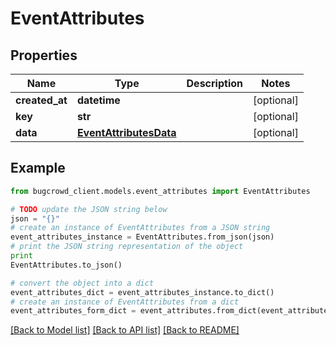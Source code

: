 # EventAttributes


## Properties

Name | Type | Description | Notes
------------ | ------------- | ------------- | -------------
**created_at** | **datetime** |  | [optional] 
**key** | **str** |  | [optional] 
**data** | [**EventAttributesData**](EventAttributesData.md) |  | [optional] 

## Example

```python
from bugcrowd_client.models.event_attributes import EventAttributes

# TODO update the JSON string below
json = "{}"
# create an instance of EventAttributes from a JSON string
event_attributes_instance = EventAttributes.from_json(json)
# print the JSON string representation of the object
print
EventAttributes.to_json()

# convert the object into a dict
event_attributes_dict = event_attributes_instance.to_dict()
# create an instance of EventAttributes from a dict
event_attributes_form_dict = event_attributes.from_dict(event_attributes_dict)
```
[[Back to Model list]](../README.md#documentation-for-models) [[Back to API list]](../README.md#documentation-for-api-endpoints) [[Back to README]](../README.md)


